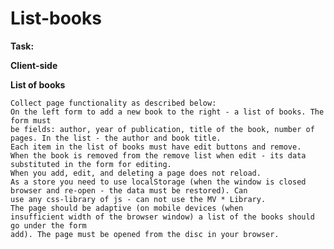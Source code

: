 # List-books
**Task:**

**Client-side**

**List of books**

    Collect page functionality as described below:
    On the left form to add a new book to the right - a list of books. The form must
    be fields: author, year of publication, title of the book, number of pages. In the list - the author and book title. 
    Each item in the list of books must have edit buttons and remove. 
    When the book is removed from the remove list when edit - its data substituted in the form for editing. 
    When you add, edit, and deleting a page does not reload.
    As a store you need to use localStorage (when the window is closed
    browser and re-open - the data must be restored). Can
    use any css-library of js - can not use the MV * Library.
    The page should be adaptive (on mobile devices (when
    insufficient width of the browser window) a list of the books should go under the form
    add). The page must be opened from the disc in your browser.
